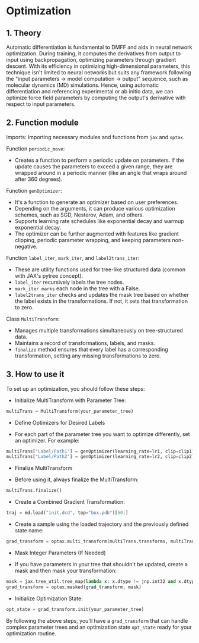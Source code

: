 # Optimization

## 1. Theory

Automatic differentiation is fundamental to DMFF and aids in neural network optimization. During training, it computes the derivatives from output to input using backpropagation, optimizing parameters through gradient descent. With its efficiency in optimizing high-dimensional parameters, this technique isn't limited to neural networks but suits any framework following the "input parameters → model computation → output" sequence, such as molecular dynamics (MD) simulations. Hence, using automatic differentiation and referencing experimental or ab initio data, we can optimize force field parameters by computing the output's derivative with respect to input parameters.

## 2. Function module 

Imports: Importing necessary modules and functions from `jax` and `optax`.

Function `periodic_move`:
- Creates a function to perform a periodic update on parameters. If the update causes the parameters to exceed a given range, they are wrapped around in a periodic manner (like an angle that wraps around after 360 degrees).

Function `genOptimizer`:
- It's a function to generate an optimizer based on user preferences.
- Depending on the arguments, it can produce various optimization schemes, such as SGD, Nesterov, Adam, and others.
- Supports learning rate schedules like exponential decay and warmup exponential decay.
- The optimizer can be further augmented with features like gradient clipping, periodic parameter wrapping, and keeping parameters non-negative.

Function `label_iter`, `mark_iter`, and `label2trans_iter`:
- These are utility functions used for tree-like structured data (common with JAX's pytree concept).
- `label_iter` recursively labels the tree nodes.
- `mark_iter marks` each node in the tree with a False.
- `label2trans_iter` checks and updates the mask tree based on whether the label exists in the transformations. If not, it sets that transformation to zero.

Class `MultiTransform`:
- Manages multiple transformations simultaneously on tree-structured data.
- Maintains a record of transformations, labels, and masks.
- `finalize` method ensures that every label has a corresponding transformation, setting any missing transformations to zero.

## 3. How to use it

To set up an optimization, you should follow these steps:
- Initialize MultiTransform with Parameter Tree:

```python
multiTrans = MultiTransform(your_parameter_tree)
```
- Define Optimizers for Desired Labels

- For each part of the parameter tree you want to optimize differently, set an optimizer. For example:
  
```python
multiTrans["Label/Path1"] = genOptimizer(learning_rate=lr1, clip=clip1)
multiTrans["Label/Path2"] = genOptimizer(learning_rate=lr2, clip=clip2)
```

- Finalize MultiTransform

- Before using it, always finalize the MultiTransform:
  
```python
multiTrans.finalize()
```

- Create a Combined Gradient Transformation:
  
```python
traj = md.load("init.dcd", top="box.pdb")[50:]
```

- Create a sample using the loaded trajectory and the previously defined state name:
  
```python
grad_transform = optax.multi_transform(multiTrans.transforms, multiTrans.labels)
```

- Mask Integer Parameters (If Needed)

- If you have parameters in your tree that shouldn't be updated, create a mask and then mask your transformation:
  
```python
mask = jax.tree_util.tree_map(lambda x: x.dtype != jnp.int32 and x.dtype != int, your_parameter_tree)
grad_transform = optax.masked(grad_transform, mask)
```

- Initialize Optimization State:
  
```python
opt_state = grad_transform.init(your_parameter_tree)
```

By following the above steps, you'll have a `grad_transform` that can handle complex parameter trees and an optimization state `opt_state` ready for your optimization routine.
